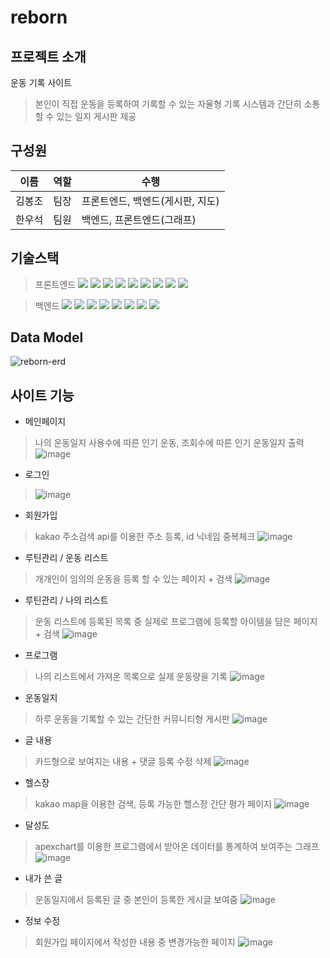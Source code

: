 # reborn

## 프로젝트 소개
운동 기록 사이트
> 본인이 직접 운동을 등록하여 기록할 수 있는 자율형 기록 시스템과 간단히 소통할 수 있는 일지 게시판 제공

## 구성원
이름 | 역할 | 수행
--- | --- | --- |
김봉조 | 팀장 | 프론트엔드, 백엔드(게시판, 지도)
한우석 | 팀원 | 백엔드, 프론트엔드(그래프)

## 기술스택
>프론트엔드
<img src="https://img.shields.io/badge/vue-black?style=flat-square&logo=Vue.js&logoColor=#4FC08D"/> <img src="https://img.shields.io/badge/html5-black?style=flat-square&logo=HTML5&logoColor=#E34F26"/> <img src="https://img.shields.io/badge/CSS3-black?style=flat-square&logo=CSS3&logoColor=#1572B6"/> <img src="https://img.shields.io/badge/JavaScript-black?style=flat-square&logo=JavaScript&logoColor=#F7DF1E"/> <img src="https://img.shields.io/badge/Bootstrap-black?style=flat-square&logo=Bootstrap&logoColor=#7952B3"/> <img src="https://img.shields.io/badge/Node.js-black?style=flat-square&logo=Node.js&logoColor=#339933"/> <img src="https://img.shields.io/badge/npm-black?style=flat-square&logo=npm&logoColor=#CB3837"/> <img src="https://img.shields.io/badge/Axios-black?style=flat-square&logo=Axios&logoColor=#5A29E4"/> <img src="https://img.shields.io/badge/Kakao-black?style=flat-square&logo=Kakao&logoColor=#FFCD00"/> 

>백엔드
<img src="https://img.shields.io/badge/IntelliJ IDEA-black?style=flat-square&logo=IntelliJ IDEA&logoColor=#000000"/> <img src="https://img.shields.io/badge/Spring Boot-black?style=flat-square&logo=Spring Boot&logoColor=#6DB33F"/> <img src="https://img.shields.io/badge/MySQL-black?style=flat-square&logo=MySQL&logoColor=#4479A1"/> <img src="https://img.shields.io/badge/Postman-black?style=flat-square&logo=Postman&logoColor=#FF6C37"/> <img src="https://img.shields.io/badge/Docker-black?style=flat-square&logo=Docker&logoColor=#2496ED"/> <img src="https://img.shields.io/badge/Redis-black?style=flat-square&logo=Redis&logoColor=#DC382D"/> <img src="https://img.shields.io/badge/Amazon AWS-black?style=flat-square&logo=Amazon AWS&logoColor=#569A31"/> <img src="https://img.shields.io/badge/Spring Security-black?style=flat-square&logo=Spring Security&logoColor=#6DB33F"/> 

## Data Model
![reborn-erd](https://user-images.githubusercontent.com/103818731/194981906-0fe1718d-21f2-42eb-8c9d-ab23632d68cd.png)

## 사이트 기능
* 메인페이지
> 나의 운동일지 사용수에 따른 인기 운동, 조회수에 따른 인기 운동일지 출력
![image](https://user-images.githubusercontent.com/103818731/194981652-28754370-e848-4f4e-a293-8416cfc8f778.png)

* 로그인
> 
> ![image](https://user-images.githubusercontent.com/103818731/194983813-3d8a772d-e6c4-4ec8-a699-d99606b15f5b.png)

* 회원가입
> kakao 주소검색 api를 이용한 주소 등록, id 닉네임 중복체크
> ![image](https://user-images.githubusercontent.com/103818731/194983838-277a853e-e289-45c7-bc41-ffa1feb0a9c3.png)

* 루틴관리 / 운동 리스트
> 개개인이 임의의 운동을 등록 할 수 있는 페이지 + 검색 
![image](https://user-images.githubusercontent.com/103818731/194982316-45a5054d-0476-4d86-a4ba-e140aefd805b.png)

* 루틴관리 / 나의 리스트
> 운동 리스트에 등록된 목록 중 실제로 프로그램에 등록할 아이템을 담은 페이지 + 검색
![image](https://user-images.githubusercontent.com/103818731/194982396-400d3794-67b9-4acb-abbd-424d814ba797.png)

* 프로그램
> 나의 리스트에서 가져온 목록으로 실제 운동량을 기록
![image](https://user-images.githubusercontent.com/103818731/194982770-a5bfae13-1f76-4235-972f-f72eff38e19a.png)

* 운동일지
> 하루 운동을 기록할 수 있는 간단한 커뮤니티형 게시판
![image](https://user-images.githubusercontent.com/103818731/194982919-8b30d300-ec12-4cd7-afd5-4830c5609765.png)

* 글 내용
> 카드형으로 보여지는 내용 + 댓글 등록 수정 삭제
![image](https://user-images.githubusercontent.com/103818731/194983202-475fc2f6-41f2-43f3-92b2-7695ae48d479.png)

* 헬스장
> kakao map을 이용한 검색, 등록 가능한 헬스장 간단 평가 페이지
![image](https://user-images.githubusercontent.com/103818731/194983396-be875bf3-e6b1-4110-b1e1-b87043cdeb86.png)

* 달성도
> apexchart를 이용한 프로그램에서 받아온 데이터를 통계하여 보여주는 그래프
![image](https://user-images.githubusercontent.com/103818731/194983502-61ac3a77-9461-4fa2-aa0c-27387c1a4557.png)

* 내가 쓴 글
> 운동일지에서 등록된 글 중 본인이 등록한 게시글 보여줌
![image](https://user-images.githubusercontent.com/103818731/194983599-cf1361e8-f306-4f99-ba68-0f1548b25da1.png)

* 정보 수정
> 회원가입 페이지에서 작성한 내용 중 변경가능한 페이지
![image](https://user-images.githubusercontent.com/103818731/194983713-9202f82f-56a4-40e0-b75d-74def6b05cf1.png)
